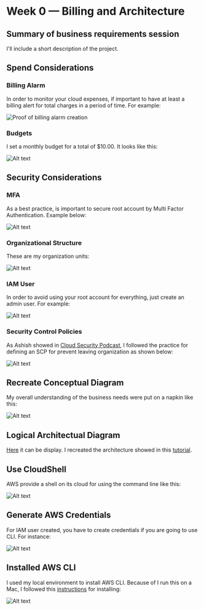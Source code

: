 # Week 0 — Billing and Architecture

## Summary of business requirements session

I'll include a short description of the project.

## Spend Considerations

### Billing Alarm

In order to monitor your cloud expenses, if important to have at least a billing alert for total charges in a period of time. For example:

![Proof of billing alarm creation](./screenshots/week0/Billing_alarm.png)

### Budgets

I set a monthly budget for a total of $10.00. It looks like this:

![Alt text](./screenshots/week0/Budget.png "a title")

## Security Considerations

### MFA

As a best practice, is important to secure root account by Multi Factor Authentication. Example below:

![Alt text](./screenshots/week0/MFA.png "a title")

### Organizational Structure

These are my organization units:

![Alt text](./screenshots/week0/Organizations.png "a title")

### IAM User

In order to avoid using your root account for everything, just create an admin user. For example:

![Alt text](./screenshots/week0/AdminUser.png "a title")

### Security Control Policies

As Ashish showed in [Cloud Security Podcast](https://tinyurl.com/5n7xcx6y), I followed the practice for defining an SCP for prevent leaving organization as shown below:

![Alt text](./screenshots/week0/SCP.png "a title")

## Recreate Conceptual Diagram

My overall understanding of the business needs were put on a napkin like this:

![Alt text](./screenshots/week0/Napkin_diagram.jpg "a title")

## Logical Architectual Diagram

[Here](https://tinyurl.com/48ekrcz3) it can be display. I recreated the architecture showed in this [tutorial](https://tinyurl.com/2p8pjafv).

## Use CloudShell

AWS provide a shell on its cloud for using the command line like this:

![Alt text](./screenshots/week0/CloudShell.png "a title")

## Generate AWS Credentials

For IAM user created, you have to create credentials if you are going to use CLI. For instance:

![Alt text](./screenshots/week0/Credentials.png "a title")

## Installed AWS CLI

I used my local environment to install AWS CLI. Because of I run this on a Mac, I followed this [instructions](https://docs.aws.amazon.com/cli/latest/userguide/getting-started-install.html) for installing:

![Alt text](./screenshots/week0/AWSCLI.png "a title")
